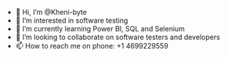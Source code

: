 - 👋 Hi, I’m @Kheni-byte
- 👀 I’m interested in software testing
- 🌱 I’m currently learning Power BI, SQL and Selenium
- 💞️ I’m looking to collaborate on software testers and developers
- 📫 How to reach me on phone: +1 4699229559

<!---
Kheni-byte/Kheni-byte is a ✨ special ✨ repository because its `README.md` (this file) appears on your GitHub profile.
You can click the Preview link to take a look at your changes.
--->
